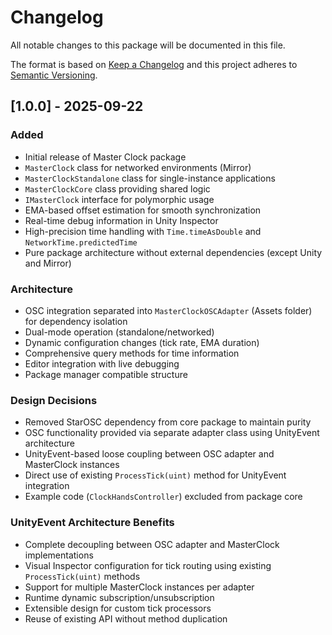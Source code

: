 # Changelog

All notable changes to this package will be documented in this file.

The format is based on [Keep a Changelog](http://keepachangelog.com/en/1.0.0/)
and this project adheres to [Semantic Versioning](http://semver.org/spec/v2.0.0.html).

## [1.0.0] - 2025-09-22

### Added
- Initial release of Master Clock package
- `MasterClock` class for networked environments (Mirror)
- `MasterClockStandalone` class for single-instance applications
- `MasterClockCore` class providing shared logic
- `IMasterClock` interface for polymorphic usage
- EMA-based offset estimation for smooth synchronization
- Real-time debug information in Unity Inspector
- High-precision time handling with `Time.timeAsDouble` and `NetworkTime.predictedTime`
- Pure package architecture without external dependencies (except Unity and Mirror)

### Architecture
- OSC integration separated into `MasterClockOSCAdapter` (Assets folder) for dependency isolation
- Dual-mode operation (standalone/networked)
- Dynamic configuration changes (tick rate, EMA duration)
- Comprehensive query methods for time information
- Editor integration with live debugging
- Package manager compatible structure

### Design Decisions
- Removed StarOSC dependency from core package to maintain purity
- OSC functionality provided via separate adapter class using UnityEvent architecture
- UnityEvent-based loose coupling between OSC adapter and MasterClock instances
- Direct use of existing `ProcessTick(uint)` method for UnityEvent integration
- Example code (`ClockHandsController`) excluded from package core

### UnityEvent Architecture Benefits
- Complete decoupling between OSC adapter and MasterClock implementations
- Visual Inspector configuration for tick routing using existing `ProcessTick(uint)` methods
- Support for multiple MasterClock instances per adapter
- Runtime dynamic subscription/unsubscription
- Extensible design for custom tick processors
- Reuse of existing API without method duplication
